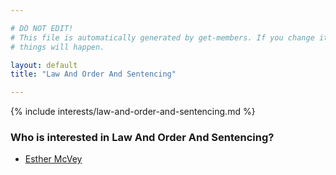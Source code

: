 ```yaml
---

# DO NOT EDIT!
# This file is automatically generated by get-members. If you change it, bad
# things will happen.

layout: default
title: "Law And Order And Sentencing"

---
```


{% include interests/law-and-order-and-sentencing.md %}

### Who is interested in Law And Order And Sentencing?


* [Esther McVey](/members/esther-mcvey.html)
